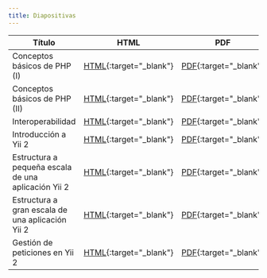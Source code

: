 ```yaml
---
title: Diapositivas
---
```


| Título | HTML | PDF |
| ------ | ---- | --- |
| Conceptos básicos de PHP (I) | [HTML](slides/conceptos-basicos-de-php-i.html){:target="_blank"} | [PDF](pdf/conceptos-basicos-de-php-i.pdf){:target="_blank"} |
| Conceptos básicos de PHP (II) | [HTML](slides/conceptos-basicos-de-php-ii.html){:target="_blank"} | [PDF](pdf/conceptos-basicos-de-php-ii.pdf){:target="_blank"} |
| Interoperabilidad | [HTML](slides/interoperabilidad.html){:target="_blank"} | [PDF](pdf/interoperabilidad.pdf){:target="_blank"} |
| Introducción a Yii 2 | [HTML](slides/introduccion-a-yii2.html){:target="_blank"} | [PDF](pdf/introduccion-a-yii2.pdf){:target="_blank"} |
| Estructura a pequeña escala de una aplicación Yii 2 | [HTML](slides/estructura-a-pequena-escala-de-una-aplicacion-yii2.html){:target="_blank"} | [PDF](pdf/estructura-a-pequena-escala-de-una-aplicacion-yii2.pdf){:target="_blank"} |
| Estructura a gran escala de una aplicación Yii 2 | [HTML](slides/estructura-a-gran-escala-de-una-aplicacion-yii2.html){:target="_blank"} | [PDF](pdf/estructura-a-gran-escala-de-una-aplicacion-yii2.pdf){:target="_blank"} |
| Gestión de peticiones en Yii 2 | [HTML](slides/gestion-de-peticiones-en-yii2.html){:target="_blank"} | [PDF](pdf/gestion-de-peticiones-en-yii2.pdf){:target="_blank"} |
